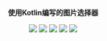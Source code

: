 <p align="center"><strong>使用Kotlin编写的图片选择器</strong></p>

<p align="center">
	<a href=""><img src="https://img.shields.io/badge/使用文档-red"></a>
    <a href="https://jitpack.io/Chen-Xi-g/KPicture"><img src="https://jitpack.io/v/Chen-Xi-g/KPicture.svg"></a>
    <a href="https://kotlinlang.org/"><img src="https://img.shields.io/badge/Language-Kotlin-purple"></a>
    <a href="https://github.com/Chen-Xi-g/KPicture/LICENSE"><img src="https://img.shields.io/badge/LICENSE-MIT-blue"></a>
    <a href=""><img src="https://img.shields.io/badge/使用文档-yellow"></a>
</p>